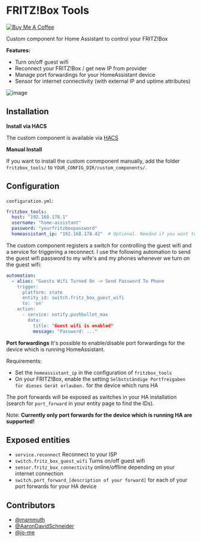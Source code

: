 # FRITZ!Box Tools

<a href="https://www.buymeacoffee.com/mammuth" target="_blank"><img src="https://bmc-cdn.nyc3.digitaloceanspaces.com/BMC-button-images/custom_images/orange_img.png" alt="Buy Me A Coffee" style="height: auto !important;width: auto !important;" ></a>

Custom component for Home Assistant to control your FRITZ!Box

**Features:**

- Turn on/off guest wifi
- Reconnect your FRITZ!Box / get new IP from provider
- Manage port forwardings for your HomeAssistant device
- Sensor for internet connectivity (with external IP and uptime attributes)

![image](https://user-images.githubusercontent.com/3121306/64920971-d42cb000-d7bd-11e9-8bdf-a21c7ea93c58.png)


## Installation

**Install via HACS**

The custom component is available via [HACS](https://github.com/custom-components/hacs)

**Manual Install**

If you want to install the custom commponent manually, add the folder `fritzbox_tools/` to `YOUR_CONFIG_DIR/custom_components/`.

## Configuration

`configuration.yml`:
```yaml
fritzbox_tools:
  host: "192.168.178.1"
  username: "home-assistant"
  password: "yourfritzboxpassword"
  homeassistant_ip: "192.168.178.42"  # Optional. Needed if you want to control port forwardings for the device running HomeAssistant
```

The custom component registers a switch for controlling the guest wifi and a service for triggering a reconnect. I use the following automation to send the guest wifi password to my wife's and my phones whenever we turn on the guest wifi:
```yaml
automation:
  - alias: "Guests Wifi Turned On -> Send Password To Phone
    trigger:
      platform: state
      entity_id: switch.fritz_box_guest_wifi
      to: 'on'
    action:
      - service: notify.pushbullet_max
        data:
          title: "Guest wifi is enabled"
          message: "Password: ..."
```

**Port forwardings**
It's possible to enable/disable port forwardings for the device which is running HomeAssistant. 

Requirements:
- Set the `homeassistant_ip` in the configuration of `fritzbox_tools`
- On your FRITZ!Box, enable the setting `Selbstständige Portfreigaben für dieses Gerät erlauben.` for the device which runs HA

The port forwards will be exposed as switches in your HA installation (search for `port_forward` in your entity page to find the IDs).

Note: **Currently only port forwards for the device which is running HA are supported!**

## Exposed entities

- `service.reconnect`  Reconnect to your ISP
- `switch.fritz_box_guest_wifi`  Turns on/off guest wifi
- `sensor.fritz_box_connectivity`  online/offline depending on your internet connection
- `switch.port_forward_[description of your forward]` for each of your port forwards for your HA device


## Contributors

- [@mammuth](http://github.com/mammuth)
- [@AaronDavidSchneider](http://github.com/AaronDavidSchneider)
- [@jo-me](http://github.com/jo-me)
